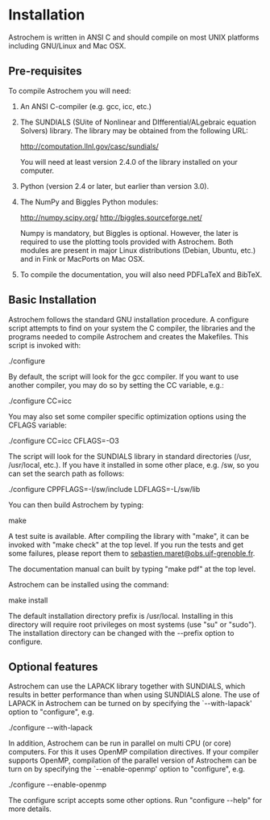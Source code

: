 Installation
============

Astrochem is written in ANSI C and should compile on most UNIX
platforms including GNU/Linux and Mac OSX.

Pre-requisites
--------------

To compile Astrochem you will need:

 1. An ANSI C-compiler (e.g. gcc, icc, etc.)

 2. The SUNDIALS (SUite of Nonlinear and DIfferential/ALgebraic
    equation Solvers) library. The library may be obtained from the
    following URL:
    
    http://computation.llnl.gov/casc/sundials/

    You will need at least version 2.4.0 of the library installed on
    your computer.

 3. Python (version 2.4 or later, but earlier than version 3.0).

 4. The NumPy and Biggles Python modules:

    http://numpy.scipy.org/
    http://biggles.sourceforge.net/

    Numpy is mandatory, but Biggles is optional. However, the later is
    required to use the plotting tools provided with Astrochem. Both
    modules are present in major Linux distributions (Debian, Ubuntu,
    etc.)  and in Fink or MacPorts on Mac OSX.

 5. To compile the documentation, you will also need PDFLaTeX and
    BibTeX.
 
Basic Installation
------------------

Astrochem follows the standard GNU installation procedure. A configure
script attempts to find on your system the C compiler, the libraries
and the programs needed to compile Astrochem and creates the
Makefiles. This script is invoked with:

  ./configure

By default, the script will look for the gcc compiler. If you want to
use another compiler, you may do so by setting the CC variable, e.g.:

  ./configure CC=icc

You may also set some compiler specific optimization options using the
CFLAGS variable:

  ./configure CC=icc CFLAGS=-O3

The script will look for the SUNDIALS library in standard directories
(/usr, /usr/local, etc.). If you have it installed in some other
place, e.g. /sw, so you can set the search path as follows:

  ./configure CPPFLAGS=-I/sw/include LDFLAGS=-L/sw/lib

You can then build Astrochem by typing:

  make

A test suite is available.  After compiling the library with "make",
it can be invoked with "make check" at the top level. If you run the
tests and get some failures, please report them to
<sebastien.maret@obs.ujf-grenoble.fr>.

The documentation manual can built by typing "make pdf" at the top
level.

Astrochem can be installed using the command:

  make install

The default installation directory prefix is /usr/local.  Installing
in this directory will require root privileges on most systems (use
"su" or "sudo"). The installation directory can be changed with the
--prefix option to configure.

Optional features
-----------------

Astrochem can use the LAPACK library together with SUNDIALS, which
results in better performance than when using SUNDIALS alone. The use
of LAPACK in Astrochem can be turned on by specifying the
`--with-lapack' option to "configure", e.g.

  ./configure --with-lapack

In addition, Astrochem can be run in parallel on multi CPU (or core)
computers. For this it uses OpenMP compilation directives. If your
compiler supports OpenMP, compilation of the parallel version of
Astrochem can be turn on by specifying the `--enable-openmp' option to
"configure", e.g.
  
  ./configure --enable-openmp

The configure script accepts some other options.  Run "configure
--help" for more details.
